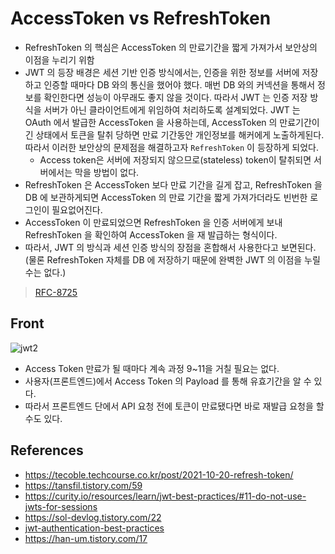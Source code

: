 # AccessToken vs RefreshToken

- RefreshToken 의 핵심은 AccessToken 의 만료기간을 짧게 가져가서 보안상의 이점을 누리기 위함
- JWT 의 등장 배경은 세션 기반 인증 방식에서는, 인증을 위한 정보를 서버에 저장하고 인증할 때마다 DB 와의 통신을 했어야 했다. 매번 DB 와의 커넥션을 통해서 정보를 확인한다면 성능이 아무래도 좋지 않을 것이다. 따라서 JWT 는 인증 저장 방식을 서버가 아닌 클라이언트에게 위임하여 처리하도록 설계되었다. JWT 는 OAuth 에서 발급한 AccessToken 을 사용하는데, AccessToken 의 만료기간이 긴 상태에서 토큰을 탈취 당하면 만료 기간동안 개인정보를 해커에게 노출하게된다. 따라서 이러한 보안상의 문제점을 해결하고자 `RefreshToken` 이 등장하게 되었다.
  - Access token은 서버에 저장되지 않으므로(stateless) token이 탈취되면 서버에서는 막을 방법이 없다.
- RefreshToken 은 AccessToken 보다 만료 기간을 길게 잡고, RefreshToken 을 DB 에 보관하게되면 AccessToken 의 만료 기간을 짧게 가져가더라도 빈번한 로그인이 필요없어진다.
- AccessToken 이 만료되었으면 RefreshToken 을 인증 서버에게 보내 RefreshToken 을 확인하여 AccessToken 을 재 발급하는 형식이다.
- 따라서, JWT 의 방식과 세션 인증 방식의 장점을 혼합해서 사용한다고 보면된다. (물론 RefreshToken 자체를 DB 에 저장하기 때문에 완벽한 JWT 의 이점을 누릴 수는 없다.)

> [RFC-8725](https://datatracker.ietf.org/doc/html/rfc8725)

## Front

![jwt2](https://user-images.githubusercontent.com/47518272/162605349-5bfa7dcf-14f8-4101-84c8-df20a85b4949.png)

- Access Token 만료가 될 때마다 계속 과정 9~11을 거칠 필요는 없다.
- 사용자(프론트엔드)에서 Access Token 의 Payload 를 통해 유효기간을 알 수 있다.
- 따라서 프론트엔드 단에서 API 요청 전에 토큰이 만료됐다면 바로 재발급 요청을 할 수도 있다.

## References

- https://tecoble.techcourse.co.kr/post/2021-10-20-refresh-token/
- https://tansfil.tistory.com/59
- https://curity.io/resources/learn/jwt-best-practices/#11-do-not-use-jwts-for-sessions
- https://sol-devlog.tistory.com/22
- [jwt-authentication-best-practices](https://blog.openreplay.com/jwt-authentication-best-practices)
- https://han-um.tistory.com/17
